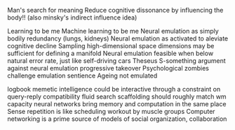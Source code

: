 Man's search for meaning
Reduce cognitive dissonance by influencing the body!! (also minsky's indirect influence idea)

Learning to be me
Machine learning to be me
Neural emulation as simply bodily redundancy (lungs, kidneys)
Neural emulation as activated to aleviate cognitive decline
Sampling high-dimensional space dimensions may be sufficient for defining a manifold
Neural emulation feasible when below natural error rate, just like self-driving cars
Theseus S-something argument against neural emulation progressive takeover
Psychological zombies challenge emulation sentience
Ageing not emulated

logbook
memetic intelligence could be interactive through a constraint on query-reply compatibility
fluid search scaffolding should roughly match wm capacity
neural networks bring memory and computation in the same place
Sense repetition is like scheduling workout by muscle groups
Computer networking is a prime source of models of social organization, collaboration